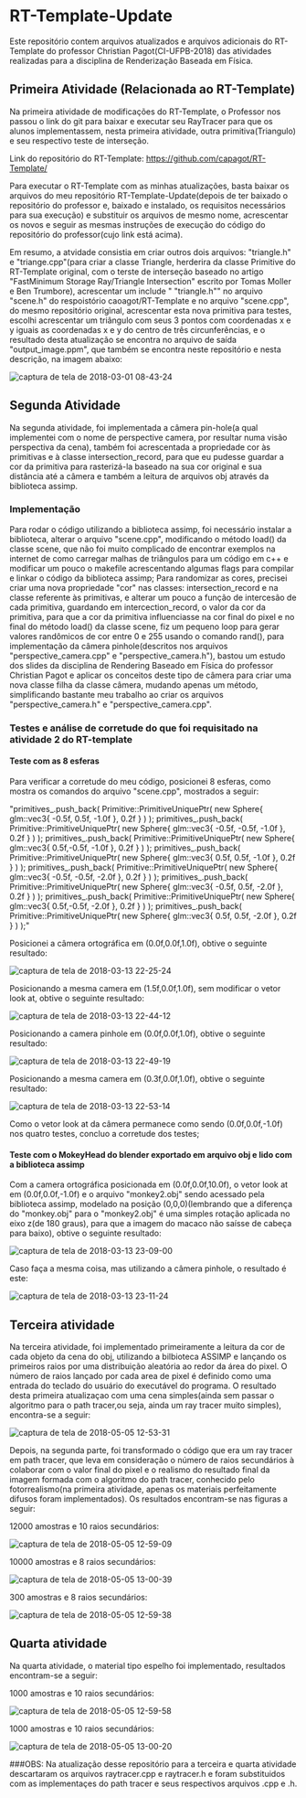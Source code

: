 # RT-Template-Update
  Este repositório contem arquivos atualizados e arquivos adicionais do RT-Template do professor Christian Pagot(CI-UFPB-2018) das atividades realizadas para a disciplina de Renderização Baseada em Física.

## Primeira Atividade (Relacionada ao RT-Template)
  Na primeira atividade de modificações do RT-Template, o Professor nos passou o link do git para baixar e executar seu RayTracer para que os alunos implementassem, nesta primeira atividade, outra primitiva(Triangulo) e seu respectivo teste de interseção. 
  
Link do repositório do RT-Template: https://github.com/capagot/RT-Template/

Para executar o RT-Template com as minhas atualizações, basta baixar os arquivos do meu repositório RT-Template-Update(depois de ter baixado o repositório do professor e, baixado e instalado, os requisitos necessários para sua execução) e substituir os arquivos de mesmo nome, acrescentar os novos e seguir as mesmas instruções de execução do código do repositório do professor(cujo link está acima).

Em resumo, a atvidade consistia em criar outros dois arquivos: "triangle.h" e "triange.cpp"(para criar a classe Triangle, herderira da classe Primitive do RT-Template original, com o terste de interseção baseado no artigo "FastMinimum Storage Ray/Triangle Intersection" escrito por Tomas Moller e Ben Trumbore), acrescentar um include "<include> "triangle.h"" no arquivo "scene.h" do  respoistório caoagot/RT-Template e no arquivo "scene.cpp", do mesmo repositório original, acrescentar esta nova primitiva para testes, escolhi acrescentar um triângulo com seus 3 pontos com coordenadas x e y iguais as coordenadas x e y do centro de três circunferências, e o resultado desta atualização se encontra no arquivo de saída "output_image.ppm", que também se encontra neste repositório e nesta descrição, na imagem abaixo:
  
![captura de tela de 2018-03-01 08-43-24](https://user-images.githubusercontent.com/30930332/36843181-dfc3f420-1d2c-11e8-948c-cecbecf66867.jpg)

## Segunda Atividade
Na segunda atividade, foi implementada a câmera pin-hole(a qual implementei com o nome de perspective camera, por resultar numa visão perspectiva da cena), também foi acrescentada a propriedade cor às primitivas e à classe intersection_record, para que eu pudesse guardar a cor da primitiva para rasterizá-la baseado na sua cor original e sua distância até a câmera e também a leitura de arquivos obj através da biblioteca assimp.

### Implementação

Para rodar o código utilizando a biblioteca assimp, foi necessário instalar a biblioteca, alterar o arquivo "scene.cpp", modificando o método load() da classe scene,  que não foi muito complicado de encontrar exemplos na internet de como carregar malhas de triângulos para um código em c++ e modificar um pouco o makefile acrescentando algumas flags para compilar e linkar o código da biblioteca assimp;
Para randomizar as cores, precisei criar uma nova propriedade "cor" nas classes: intersection_record e na classe referente às primitivas, e alterar um pouco a função de intercesão de cada primitiva, guardando em intercection_record, o valor da cor da primitiva, para que a cor da primitiva influenciasse na cor final do pixel e no final do método load() da classe scene, fiz um pequeno loop para gerar valores randômicos de cor entre 0 e 255 usando o comando rand(), para implementação da câmera pinhole(descritos nos arquivos "perspective_camera.cpp" e "perspective_camera.h"), bastou um estudo dos slides da disciplina de Rendering Baseado em Física do professor Christian Pagot e aplicar os conceitos deste tipo de câmera para criar uma nova classe filha da classe câmera, mudando apenas um método, simplificando bastante meu trabalho ao criar os arquivos "perspective_camera.h" e "perspective_camera.cpp".

### Testes e análise de corretude do que foi requisitado na atividade 2 do RT-template

#### Teste com as 8 esferas

Para verificar a corretude do meu código, posicionei 8 esferas, como mostra os comandos do arquivo "scene.cpp", mostrados a seguir:

   "primitives_.push_back( Primitive::PrimitiveUniquePtr( new Sphere{ glm::vec3{ -0.5f, 0.5f, -1.0f }, 0.2f } ) );
    primitives_.push_back( Primitive::PrimitiveUniquePtr( new Sphere{ glm::vec3{ -0.5f, -0.5f, -1.0f }, 0.2f } ) );
    primitives_.push_back( Primitive::PrimitiveUniquePtr( new Sphere{ glm::vec3{  0.5f,-0.5f, -1.0f }, 0.2f } ) );
    primitives_.push_back( Primitive::PrimitiveUniquePtr( new Sphere{ glm::vec3{  0.5f, 0.5f, -1.0f }, 0.2f } ) );
    primitives_.push_back( Primitive::PrimitiveUniquePtr( new Sphere{ glm::vec3{ -0.5f, -0.5f, -2.0f }, 0.2f } ) );
    primitives_.push_back( Primitive::PrimitiveUniquePtr( new Sphere{ glm::vec3{ -0.5f, 0.5f, -2.0f }, 0.2f } ) );
    primitives_.push_back( Primitive::PrimitiveUniquePtr( new Sphere{ glm::vec3{  0.5f,-0.5f, -2.0f }, 0.2f } ) );
    primitives_.push_back( Primitive::PrimitiveUniquePtr( new Sphere{ glm::vec3{  0.5f, 0.5f, -2.0f }, 0.2f } ) );"
    
Posicionei a câmera ortográfica em (0.0f,0.0f,1.0f), obtive o seguinte resultado:

![captura de tela de 2018-03-13 22-25-24](https://user-images.githubusercontent.com/30930332/37378323-7f369208-270d-11e8-9210-b80c0b4fd427.png)

Posicionando a mesma camera em (1.5f,0.0f,1.0f), sem modificar o vetor look at, obtive o seguinte resultado:

![captura de tela de 2018-03-13 22-44-12](https://user-images.githubusercontent.com/30930332/37378964-250c0bca-2710-11e8-9187-952cbda28162.png)

Posicionando a camera pinhole em (0.0f,0.0f,1.0f), obtive o seguinte resultado:

![captura de tela de 2018-03-13 22-49-19](https://user-images.githubusercontent.com/30930332/37379102-cfac5aa8-2710-11e8-8c76-68d3187d6cf2.png)

Posicionando a mesma camera em (0.3f,0.0f,1.0f), obtive o seguinte resultado:

![captura de tela de 2018-03-13 22-53-14](https://user-images.githubusercontent.com/30930332/37379244-71c39388-2711-11e8-9cc4-c986b11e293d.png)

Como o vetor look at da câmera permanece como sendo (0.0f,0.0f,-1.0f) nos quatro testes, concluo a corretude dos testes;

#### Teste com o MokeyHead do blender exportado em arquivo obj e lido com a biblioteca assimp

Com a camera ortográfica posicionada em (0.0f,0.0f,10.0f), o vetor look at em (0.0f,0.0f,-1.0f) e o arquivo "monkey2.obj" sendo acessado pela biblioteca assimp, modelado na posição (0,0,0)(lembrando que a diferença do "monkey.obj" para o "monkey2.obj" é uma simples rotação aplicada no eixo z(de 180 graus), para que a imagem do macaco não saísse de cabeça para baixo), obtive o seguinte resultado:

![captura de tela de 2018-03-13 23-09-00](https://user-images.githubusercontent.com/30930332/37379706-94746c3e-2713-11e8-8842-5fe2699e6058.png)

Caso faça a mesma coisa, mas utilizando a câmera pinhole, o resultado é este:

![captura de tela de 2018-03-13 23-11-24](https://user-images.githubusercontent.com/30930332/37379773-f2e0f206-2713-11e8-99cb-75582b4c1f9c.png)

## Terceira atividade

Na terceira atividade, foi implementado primeiramente a leitura da cor de cada objeto da cena do obj, utilizando a bilbioteca ASSIMP e lançando os primeiros raios por uma distribuição aleatória ao redor da área do pixel. O número de raios lançado por cada area de pixel é definido como uma entrada do teclado do usuário do executável do programa. O resultado desta primeira atualizaçao com uma cena simples(ainda sem passar o algoritmo para o path tracer,ou seja, ainda um ray tracer muito simples), encontra-se a seguir:

![captura de tela de 2018-05-05 12-53-31](https://user-images.githubusercontent.com/30930332/39665028-5f10fc96-5063-11e8-8d98-4e55daaba5fa.png)

Depois, na segunda parte, foi transformado o código que era um ray tracer em path tracer, que leva em consideração o número de raios secundários à colaborar com o valor final do pixel e o realismo do resultado final da imagem formada com o algoritmo do path tracer, conhecido pelo fotorrealismo(na primeira atividade, apenas os materiais perfeitamente difusos foram implementados). Os resultados encontram-se nas figuras a seguir:

12000 amostras e 10 raios secundários:

![captura de tela de 2018-05-05 12-59-09](https://user-images.githubusercontent.com/30930332/39665072-6885d02a-5064-11e8-810a-a326b7d89f49.png)

10000 amostras e 8 raios secundários:

![captura de tela de 2018-05-05 13-00-39](https://user-images.githubusercontent.com/30930332/39665077-905f6c96-5064-11e8-8a7a-d5dc86d2d980.png)

300 amostras e 8 raios secundários:

![captura de tela de 2018-05-05 12-59-38](https://user-images.githubusercontent.com/30930332/39665087-c821befe-5064-11e8-9554-f15f64b3408f.png)

## Quarta atividade

Na quarta atividade, o material tipo espelho foi implementado, resultados encontram-se a seguir:

1000 amostras e 10 raios secundários:

![captura de tela de 2018-05-05 12-59-58](https://user-images.githubusercontent.com/30930332/39665120-50e55e26-5065-11e8-986d-d9b9e87c34d2.png)

1000 amostras e 10 raios secundários:

![captura de tela de 2018-05-05 13-00-20](https://user-images.githubusercontent.com/30930332/39665112-434463c0-5065-11e8-90d0-cced94316739.png)

###OBS: Na atualização desse repositório para a terceira e quarta atividade descartaram os arquivos raytracer.cpp e raytracer.h e foram substituidos com as implementaçes do path tracer e seus respectivos arquivos .cpp e .h.

